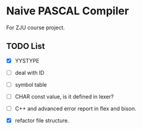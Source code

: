 # Naive PASCAL Compiler

For ZJU course project.

## TODO List

- [X] YYSTYPE

- [ ] deal with ID

- [ ] symbol table

- [ ] CHAR const value, is it defined in lexer?

- [ ] C++ and advanced error report in flex and bison.

- [X] refactor file structure.
